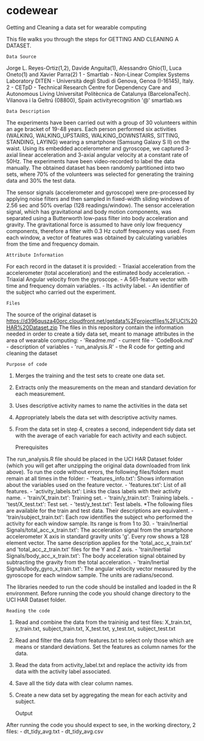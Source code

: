 # codewear
Getting and Cleaning a data set for wearable computing

This file walks you through the steps for GETTING AND CLEANING A DATASET.


	Data Source

Jorge L. Reyes-Ortiz(1,2), Davide Anguita(1), Alessandro Ghio(1), Luca Oneto(1) and Xavier Parra(2)
1 - Smartlab - Non-Linear Complex Systems Laboratory
DITEN - Università degli Studi di Genova, Genoa (I-16145), Italy. 
2 - CETpD - Technical Research Centre for Dependency Care and Autonomous Living
Universitat Politècnica de Catalunya (BarcelonaTech). Vilanova i la Geltrú (08800), Spain
activityrecognition '@' smartlab.ws


	Data Description

The experiments have been carried out with a group of 30 volunteers within an age bracket of 19-48 years. Each person performed six activities (WALKING, WALKING_UPSTAIRS, WALKING_DOWNSTAIRS, SITTING, STANDING, LAYING) wearing a smartphone (Samsung Galaxy S II) on the waist. Using its embedded accelerometer and gyroscope, we captured 3-axial linear acceleration and 3-axial angular velocity at a constant rate of 50Hz. The experiments have been video-recorded to label the data manually. The obtained dataset has been randomly partitioned into two sets, where 70% of the volunteers was selected for generating the training data and 30% the test data. 

The sensor signals (accelerometer and gyroscope) were pre-processed by applying noise filters and then sampled in fixed-width sliding windows of 2.56 sec and 50% overlap (128 readings/window). The sensor acceleration signal, which has gravitational and body motion components, was separated using a Butterworth low-pass filter into body acceleration and gravity. The gravitational force is assumed to have only low frequency components, therefore a filter with 0.3 Hz cutoff frequency was used. From each window, a vector of features was obtained by calculating variables from the time and frequency domain.


	Attribute Information

For each record in the dataset it is provided: 
	- Triaxial acceleration from the accelerometer (total acceleration) and the estimated body acceleration. 
	- Triaxial Angular velocity from the gyroscope. 
	- A 561-feature vector with time and frequency domain variables. 
	- Its activity label. 
	- An identifier of the subject who carried out the experiment.


	Files

The source of the original dataset is   https://d396qusza40orc.cloudfront.net/getdata%2Fprojectfiles%2FUCI%20HAR%20Dataset.zip
The files in this repository contain the information needed in order to create a tidy data set, meant to manage attributes in the area of wearable computing:
    - 'Readme.md' - current file
    - 'CodeBook.md' - description of variables
    - 'run_analysis.R' - the R code for getting and cleaning the dataset
	

    Purpose of code

1. Merges the training and the test sets to create one data set.
2. Extracts only the measurements on the mean and standard deviation for each measurement.
3. Uses descriptive activity names to name the activities in the data set
4. Appropriately labels the data set with descriptive activity names.
5. From the data set in step 4, creates a second, independent tidy data set with the average of each variable for each activity and each subject.


	Prerequisites
	
The run_analysis.R file should be placed in the UCI HAR Dataset folder (which you will get after unzipping the original data downloaded from link above). 
To run the code without errors, the following files/folders must remain at all times in the folder:
	- 'features_info.txt': Shows information about the variables used on the feature vector.
	- 'features.txt': List of all features.
	- 'activity_labels.txt': Links the class labels with their activity name.
	- 'train/X_train.txt': Training set.
	- 'train/y_train.txt': Training labels.
	- 'test/X_test.txt': Test set.
	- 'test/y_test.txt': Test labels.
	*The following files are available for the train and test data. Their descriptions are equivalent. 
	- 'train/subject_train.txt': Each row identifies the subject who performed the activity for each window sample. Its range is from 1 to 30. 
	- 'train/Inertial Signals/total_acc_x_train.txt': The acceleration signal from the smartphone accelerometer X axis in standard gravity units 'g'. Every row shows a 128 element vector. The same description applies for the 'total_acc_x_train.txt' and 'total_acc_z_train.txt' files for the Y and Z axis. 
	- 'train/Inertial Signals/body_acc_x_train.txt': The body acceleration signal obtained by subtracting the gravity from the total acceleration. 
	- 'train/Inertial Signals/body_gyro_x_train.txt': The angular velocity vector measured by the gyroscope for each window sample. The units are radians/second. 

The libraries needed to run the code should be installed and loaded in the R environment.
Before running the code you should change directory to the UCI HAR Dataset folder.


	Reading the code

1. Read and combine the data from the traininig and test files: X_train.txt, y_train.txt, subject_train.txt, X_test.txt, y_test.txt, subject_test.txt
2. Read and filter the data from features.txt to select only those which are means or standard deviations. Set the features as column names for the data.
3. Read the data from activity_label.txt and replace the activity ids from data with the activity label associated.
4. Save all the tidy data with clear column names.
5. Create a new data set by aggregating the mean for each activity and subject.
		
		
	Output	
	
After running the code you should expect to see, in the working directory, 2 files:
	- dt_tidy_avg.txt
	- dt_tidy_avg.csv 
		

